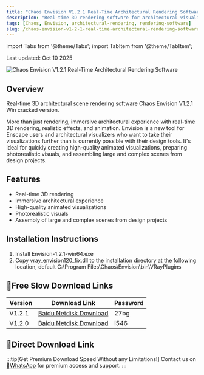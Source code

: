 ```yaml
---
title: "Chaos Envision V1.2.1 Real-Time Architectural Rendering Software"
description: "Real-time 3D rendering software for architectural visualization with immersive experience, realistic effects, and animation."
tags: [Chaos, Envision, architectural-rendering, rendering-software]
slug: /chaos-envision-v1-2-1-real-time-architectural-rendering-software
---
```


import Tabs from '@theme/Tabs';
import TabItem from '@theme/TabItem';

Last updated: Oct 10 2025

![Chaos Envision V1.2.1 Real-Time Architectural Rendering Software](https://www.gfxcamp.com/wp-content/uploads/2025/09/Envision.jpg)

## Overview

Real-time 3D architectural scene rendering software Chaos Envision V1.2.1 Win cracked version. 

More than just rendering, immersive architectural experience with real-time 3D rendering, realistic effects, and animation. Envision is a new tool for Enscape users and architectural visualizers who want to take their visualizations further than is currently possible with their design tools. It's ideal for quickly creating high-quality animated visualizations, preparing photorealistic visuals, and assembling large and complex scenes from design projects.

## Features

- Real-time 3D rendering
- Immersive architectural experience
- High-quality animated visualizations
- Photorealistic visuals
- Assembly of large and complex scenes from design projects

## Installation Instructions

<Tabs>
<TabItem value="win" label="Windows Installation">

1. Install Envision-1.2.1-win64.exe
2. Copy vray_envision120_fix.dll to the installation directory at the following location, default C:\Program Files\Chaos\Envision\bin\VRayPlugins

</TabItem>
</Tabs>

## 🐌Free Slow Download Links

| Version | Download Link | Password |
|--------|---------------|----------|
| V1.2.1 | [Baidu Netdisk Download](https://pan.baidu.com/s/1_uvDl9XKxwjd7bHksxUJMg?pwd=27bg) | 27bg |
| V1.2.0 | [Baidu Netdisk Download](https://pan.baidu.com/s/1fVRdvSvpRE2aKsSon9vK4A?pwd=i546) | i546 |

## 🚀Direct Download Link
:::tip[Get Premium Download Speed Without any Limitations!]
Contact us on [💬WhatsApp](https://wa.me/+8613237610083) for premium  access and support.
:::
